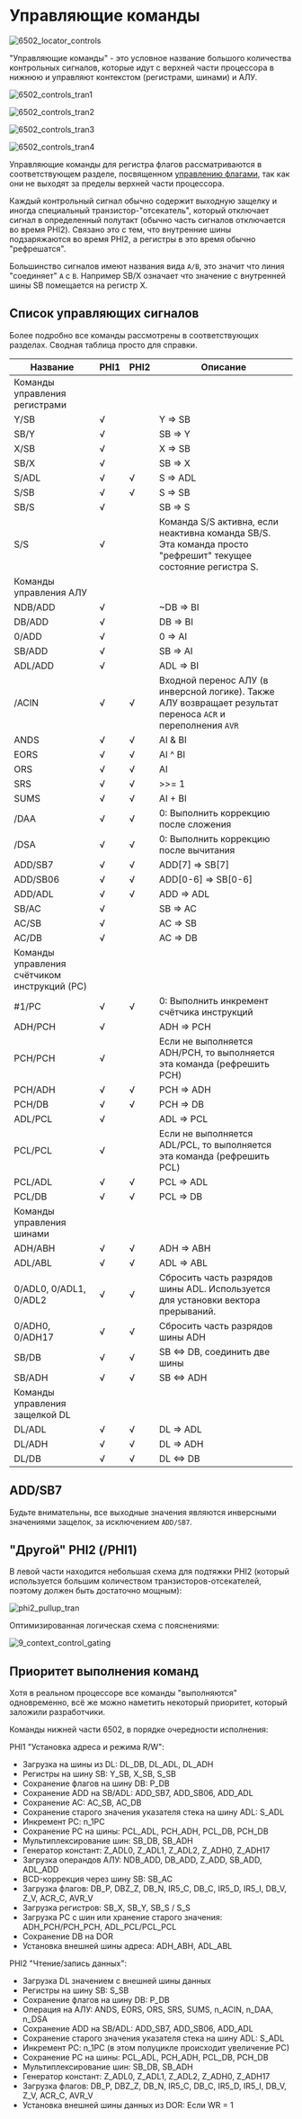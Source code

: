 # Управляющие команды

![6502_locator_controls](/BreakingNESWiki/imgstore/6502/6502_locator_controls.jpg)

"Управляющие команды" - это условное название большого количества контрольных сигналов, которые идут с верхней части процессора в нижнюю и управляют контекстом (регистрами, шинами) и АЛУ.

![6502_controls_tran1](/BreakingNESWiki/imgstore/6502/6502_controls_tran1.jpg)

![6502_controls_tran2](/BreakingNESWiki/imgstore/6502/6502_controls_tran2.jpg)

![6502_controls_tran3](/BreakingNESWiki/imgstore/6502/6502_controls_tran3.jpg)

![6502_controls_tran4](/BreakingNESWiki/imgstore/6502/6502_controls_tran4.jpg)

Управляющие команды для регистра флагов рассматриваются в соответствующем разделе, посвященном [управлению флагами](flags_control.md), так как они не выходят за пределы верхней части процессора.

Каждый контрольный сигнал обычно содержит выходную защелку и иногда специальный транзистор-"отсекатель", который отключает сигнал в определенный полутакт (обычно часть сигналов отключается во время PHI2). Связано это с тем, что внутренние шины подзаряжаются во время PHI2, а регистры в это время обычно "рефрешатся".

Большинство сигналов имеют названия вида `A/B`, это значит что линия "соединяет" `A` с `B`. Например SB/X означает что значение с внутренней шины SB помещается на регистр X.

## Список управляющих сигналов

Более подробно все команды рассмотрены в соответствующих разделах. Сводная таблица просто для справки.

|Название|PHI1|PHI2|Описание|
|---|---|---|---|
|Команды управления регистрами||||
|Y/SB|√| |Y => SB|
|SB/Y|√| |SB => Y|
|X/SB|√| |X => SB|
|SB/X|√| |SB => X|
|S/ADL|√|√|S => ADL|
|S/SB|√|√|S => SB|
|SB/S|√| |SB => S|
|S/S|√| |Команда S/S активна, если неактивна команда SB/S. Эта команда просто "рефрешит" текущее состояние регистра S.|
|Команды управления АЛУ||||
|NDB/ADD|√| |~DB => BI|
|DB/ADD|√| |DB => BI|
|0/ADD|√| |0 => AI|
|SB/ADD|√| |SB => AI|
|ADL/ADD|√| |ADL => BI|
|/ACIN|√|√|Входной перенос АЛУ (в инверсной логике). Также АЛУ возвращает результат переноса `ACR` и переполнения `AVR`|
|ANDS|√|√|AI & BI|
|EORS|√|√|AI ^ BI|
|ORS|√|√|AI | BI|
|SRS|√|√|>>= 1|
|SUMS|√|√|AI + BI|
|/DAA|√|√|0: Выполнить коррекцию после сложения|
|/DSA|√|√|0: Выполнить коррекцию после вычитания|
|ADD/SB7|√|√|ADD\[7\] => SB\[7\]|
|ADD/SB06|√|√|ADD\[0-6\] => SB\[0-6\]|
|ADD/ADL|√|√|ADD => ADL|
|SB/AC|√| |SB => AC|
|AC/SB|√| |AC => SB|
|AC/DB|√| |AC => DB|
|Команды управления счётчиком инструкций (PC)||||
|#1/PC|√|√|0: Выполнить инкремент счётчика инструкций|
|ADH/PCH|√| |ADH => PCH|
|PCH/PCH|√| |Если не выполняется ADH/PCH, то выполняется эта команда (рефрешить PCH)|
|PCH/ADH|√|√|PCH => ADH|
|PCH/DB|√|√|PCH => DB|
|ADL/PCL|√| |ADL => PCL|
|PCL/PCL|√| |Если не выполняется ADL/PCL, то выполняется эта команда (рефрешить PCL)|
|PCL/ADL|√|√|PCL => ADL|
|PCL/DB|√|√|PCL => DB|
|Команды управления шинами||||
|ADH/ABH|√|√|ADH => ABH|
|ADL/ABL|√|√|ADL => ABL|
|0/ADL0, 0/ADL1, 0/ADL2|√|√|Сбросить часть разрядов шины ADL. Используется для установки вектора прерываний.|
|0/ADH0, 0/ADH17|√|√|Сбросить часть разрядов шины ADH|
|SB/DB|√|√|SB <=> DB, соединить две шины|
|SB/ADH|√|√|SB <=> ADH|
|Команды управления защелкой DL||||
|DL/ADL|√|√|DL => ADL|
|DL/ADH|√|√|DL => ADH|
|DL/DB|√|√|DL <=> DB|

## ADD/SB7

Будьте внимательны, все выходные значения являются инверсными значениями защелок, за исключением `ADD/SB7`.

## "Другой" PHI2 (/PHI1)

В левой части находится небольшая схема для подтяжки PHI2 (который используется большим количеством транзисторов-отсекателей, поэтому должен быть достаточно мощным):

![phi2_pullup_tran](/BreakingNESWiki/imgstore/6502/phi2_pullup_tran.jpg)

Оптимизированная логическая схема с пояснениями:

![9_context_control_gating](/BreakingNESWiki/imgstore/6502/ttlworks/9_context_control_gating.png)

## Приоритет выполнения команд

Хотя в реальном процессоре все команды "выполняются" одновременно, всё же можно наметить некоторый приоритет, который заложили разработчики.

Команды нижней части 6502, в порядке очередности исполнения:

PHI1 "Установка адреса и режима R/W":

- Загрузка на шины из DL: DL_DB, DL_ADL, DL_ADH
- Регистры на шину SB: Y_SB, X_SB, S_SB
- Сохранение флагов на шину DB: P_DB
- Сохранение ADD на SB/ADL: ADD_SB7, ADD_SB06, ADD_ADL
- Сохранение AC: AC_SB, AC_DB
- Сохранение старого значения указателя стека на шину ADL: S_ADL
- Инкремент PC: n_1PC
- Сохранение PC на шины: PCL_ADL, PCH_ADH, PCL_DB, PCH_DB
- Мультиплексирование шин: SB_DB, SB_ADH
- Генератор констант: Z_ADL0, Z_ADL1, Z_ADL2, Z_ADH0, Z_ADH17
- Загрузка операндов АЛУ: NDB_ADD, DB_ADD, Z_ADD, SB_ADD, ADL_ADD
- BCD-коррекция через шину SB: SB_AC
- Загрузка флагов: DB_P, DBZ_Z, DB_N, IR5_C, DB_C, IR5_D, IR5_I, DB_V, Z_V, ACR_C, AVR_V
- Загрузка регистров: SB_X, SB_Y, SB_S / S_S
- Загрузка PC с шин или хранение старого значения: ADH_PCH/PCH_PCH, ADL_PCL/PCL_PCL
- Сохранение DB на DOR
- Установка внешней шины адреса: ADH_ABH, ADL_ABL

PHI2 "Чтение/запись данных":

- Загрузка DL значением с внешней шины данных
- Регистры на шину SB: S_SB
- Сохранение флагов на шину DB: P_DB
- Операция на АЛУ: ANDS, EORS, ORS, SRS, SUMS, n_ACIN, n_DAA, n_DSA
- Сохранение ADD на SB/ADL: ADD_SB7, ADD_SB06, ADD_ADL
- Сохранение старого значения указателя стека на шину ADL: S_ADL
- Инкремент PC: n_1PC (в этом полуцикле происходит увеличение PC)
- Сохранение PC на шины: PCL_ADL, PCH_ADH, PCL_DB, PCH_DB
- Мультиплексирование шин: SB_DB, SB_ADH
- Генератор констант: Z_ADL0, Z_ADL1, Z_ADL2, Z_ADH0, Z_ADH17
- Загрузка флагов: DB_P, DBZ_Z, DB_N, IR5_C, DB_C, IR5_D, IR5_I, DB_V, Z_V, ACR_C, AVR_V
- Установка внешней шины данных из DOR: Если WR = 1
